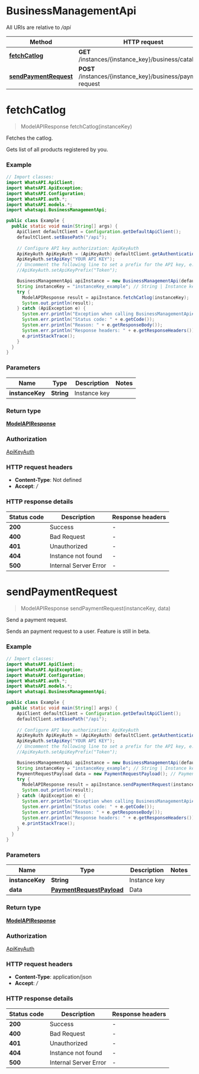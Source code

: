 # BusinessManagementApi

All URIs are relative to */api*

| Method | HTTP request | Description |
|------------- | ------------- | -------------|
| [**fetchCatlog**](BusinessManagementApi.md#fetchCatlog) | **GET** /instances/{instance_key}/business/catalog | Fetches the catlog. |
| [**sendPaymentRequest**](BusinessManagementApi.md#sendPaymentRequest) | **POST** /instances/{instance_key}/business/payment-request | Send a payment request. |


<a name="fetchCatlog"></a>
# **fetchCatlog**
> ModelAPIResponse fetchCatlog(instanceKey)

Fetches the catlog.

Gets list of all products registered by you.

### Example
```java
// Import classes:
import WhatsAPI.ApiClient;
import WhatsAPI.ApiException;
import WhatsAPI.Configuration;
import WhatsAPI.auth.*;
import WhatsAPI.models.*;
import whatsapi.BusinessManagementApi;

public class Example {
  public static void main(String[] args) {
    ApiClient defaultClient = Configuration.getDefaultApiClient();
    defaultClient.setBasePath("/api");
    
    // Configure API key authorization: ApiKeyAuth
    ApiKeyAuth ApiKeyAuth = (ApiKeyAuth) defaultClient.getAuthentication("ApiKeyAuth");
    ApiKeyAuth.setApiKey("YOUR API KEY");
    // Uncomment the following line to set a prefix for the API key, e.g. "Token" (defaults to null)
    //ApiKeyAuth.setApiKeyPrefix("Token");

    BusinessManagementApi apiInstance = new BusinessManagementApi(defaultClient);
    String instanceKey = "instanceKey_example"; // String | Instance key
    try {
      ModelAPIResponse result = apiInstance.fetchCatlog(instanceKey);
      System.out.println(result);
    } catch (ApiException e) {
      System.err.println("Exception when calling BusinessManagementApi#fetchCatlog");
      System.err.println("Status code: " + e.getCode());
      System.err.println("Reason: " + e.getResponseBody());
      System.err.println("Response headers: " + e.getResponseHeaders());
      e.printStackTrace();
    }
  }
}
```

### Parameters

| Name | Type | Description  | Notes |
|------------- | ------------- | ------------- | -------------|
| **instanceKey** | **String**| Instance key | |

### Return type

[**ModelAPIResponse**](ModelAPIResponse.md)

### Authorization

[ApiKeyAuth](../README.md#ApiKeyAuth)

### HTTP request headers

 - **Content-Type**: Not defined
 - **Accept**: */*

### HTTP response details
| Status code | Description | Response headers |
|-------------|-------------|------------------|
| **200** | Success |  -  |
| **400** | Bad Request |  -  |
| **401** | Unauthorized |  -  |
| **404** | Instance not found |  -  |
| **500** | Internal Server Error |  -  |

<a name="sendPaymentRequest"></a>
# **sendPaymentRequest**
> ModelAPIResponse sendPaymentRequest(instanceKey, data)

Send a payment request.

Sends an payment request to a user. Feature is still in beta.

### Example
```java
// Import classes:
import WhatsAPI.ApiClient;
import WhatsAPI.ApiException;
import WhatsAPI.Configuration;
import WhatsAPI.auth.*;
import WhatsAPI.models.*;
import whatsapi.BusinessManagementApi;

public class Example {
  public static void main(String[] args) {
    ApiClient defaultClient = Configuration.getDefaultApiClient();
    defaultClient.setBasePath("/api");
    
    // Configure API key authorization: ApiKeyAuth
    ApiKeyAuth ApiKeyAuth = (ApiKeyAuth) defaultClient.getAuthentication("ApiKeyAuth");
    ApiKeyAuth.setApiKey("YOUR API KEY");
    // Uncomment the following line to set a prefix for the API key, e.g. "Token" (defaults to null)
    //ApiKeyAuth.setApiKeyPrefix("Token");

    BusinessManagementApi apiInstance = new BusinessManagementApi(defaultClient);
    String instanceKey = "instanceKey_example"; // String | Instance key
    PaymentRequestPayload data = new PaymentRequestPayload(); // PaymentRequestPayload | Data
    try {
      ModelAPIResponse result = apiInstance.sendPaymentRequest(instanceKey, data);
      System.out.println(result);
    } catch (ApiException e) {
      System.err.println("Exception when calling BusinessManagementApi#sendPaymentRequest");
      System.err.println("Status code: " + e.getCode());
      System.err.println("Reason: " + e.getResponseBody());
      System.err.println("Response headers: " + e.getResponseHeaders());
      e.printStackTrace();
    }
  }
}
```

### Parameters

| Name | Type | Description  | Notes |
|------------- | ------------- | ------------- | -------------|
| **instanceKey** | **String**| Instance key | |
| **data** | [**PaymentRequestPayload**](PaymentRequestPayload.md)| Data | |

### Return type

[**ModelAPIResponse**](ModelAPIResponse.md)

### Authorization

[ApiKeyAuth](../README.md#ApiKeyAuth)

### HTTP request headers

 - **Content-Type**: application/json
 - **Accept**: */*

### HTTP response details
| Status code | Description | Response headers |
|-------------|-------------|------------------|
| **200** | Success |  -  |
| **400** | Bad Request |  -  |
| **401** | Unauthorized |  -  |
| **404** | Instance not found |  -  |
| **500** | Internal Server Error |  -  |

